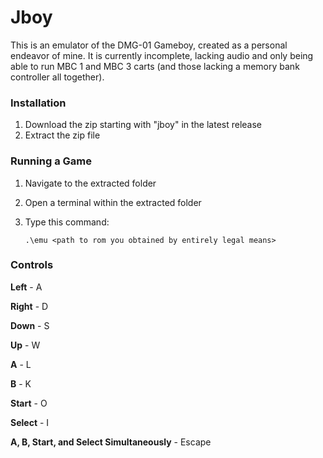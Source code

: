 # Jboy
This is an emulator of the DMG-01 Gameboy, created as a personal endeavor of mine. It is currently incomplete, lacking audio and only being able to run MBC 1 and MBC 3 carts (and those lacking a memory bank controller all together).

### Installation
1. Download the zip starting with "jboy" in the latest release
2. Extract the zip file
### Running a Game
1. Navigate to the extracted folder
2. Open a terminal within the extracted folder
3. Type this command:

     ```
     .\emu <path to rom you obtained by entirely legal means>
     ```
### Controls
**Left** - A

**Right** - D

**Down** - S

**Up** - W

**A** - L

**B** - K

**Start** - O

**Select** - I

**A, B, Start, and Select Simultaneously** - Escape

